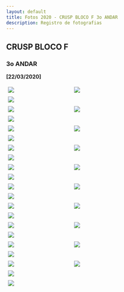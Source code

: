 ```yaml
---
layout: default
title: Fotos 2020 - CRUSP BLOCO F 3o ANDAR
description: Registro de fotografias
---
```


<!-- 
Em href="" colocar dentro das aspas o link 
do arquivo seja no drive ou no próprio github
LEMBRE-SE SEMPRE DE TORNÁ-LO PÚBLICO
-->

## CRUSP BLOCO F
### 3o ANDAR

<b>[22/03/2020]</b>
<p></p>
<div class="row">
	<div class="col">
		<div class="row">
			<a href="./andar3/1.jpg" data-toggle="lightbox" data-gallery="example-gallery" class="column"><img src="./andar3/1.jpg" class="img-fluid"></a>
			<a href="./andar3/2.jpg" data-toggle="lightbox" data-gallery="example-gallery" class="column"><img src="./andar3/2.jpg" class="img-fluid"></a>
			<a href="./andar3/3.jpg" data-toggle="lightbox" data-gallery="example-gallery" class="column"><img src="./andar3/3.jpg" class="img-fluid"></a>
		</div>
	</div>
</div>
<div class="row">
	<div class="col">
		<div class="row">
			<a href="./andar3/4.jpg" data-toggle="lightbox" data-gallery="example-gallery" class="column"><img src="./andar3/4.jpg" class="img-fluid"></a>
			<a href="./andar3/5.jpg" data-toggle="lightbox" data-gallery="example-gallery" class="column"><img src="./andar3/5.jpg" class="img-fluid"></a>
			<a href="./andar3/6.jpg" data-toggle="lightbox" data-gallery="example-gallery" class="column"><img src="./andar3/6.jpg" class="img-fluid"></a>
		</div>
	</div>
</div>
<div class="row">
	<div class="col">
		<div class="row">
			<a href="./andar3/7.jpg" data-toggle="lightbox" data-gallery="example-gallery" class="column"><img src="./andar3/7.jpg" class="img-fluid"></a>
			<a href="./andar3/8.jpg" data-toggle="lightbox" data-gallery="example-gallery" class="column"><img src="./andar3/8.jpg" class="img-fluid"></a>
			<a href="./andar3/9.jpg" data-toggle="lightbox" data-gallery="example-gallery" class="column"><img src="./andar3/9.jpg" class="img-fluid"></a>
		</div>
	</div>
</div>
<div class="row">
	<div class="col">
		<div class="row">
			<a href="./andar3/10.jpg" data-toggle="lightbox" data-gallery="example-gallery" class="column"><img src="./andar3/10.jpg" class="img-fluid"></a>
			<a href="./andar3/11.jpg" data-toggle="lightbox" data-gallery="example-gallery" class="column"><img src="./andar3/11.jpg" class="img-fluid"></a>
			<a href="./andar3/12.jpg" data-toggle="lightbox" data-gallery="example-gallery" class="column"><img src="./andar3/12.jpg" class="img-fluid"></a>
		</div>
	</div>
</div>
<div class="row">
	<div class="col">
		<div class="row">
			<a href="./andar3/13.jpg" data-toggle="lightbox" data-gallery="example-gallery" class="column"><img src="./andar3/13.jpg" class="img-fluid"></a>
			<a href="./andar3/14.jpg" data-toggle="lightbox" data-gallery="example-gallery" class="column"><img src="./andar3/14.jpg" class="img-fluid"></a>
			<a href="./andar3/15.jpg" data-toggle="lightbox" data-gallery="example-gallery" class="column"><img src="./andar3/15.jpg" class="img-fluid"></a>
		</div>
	</div>
</div>
<div class="row">
	<div class="col">
		<div class="row">
			<a href="./andar3/16.jpg" data-toggle="lightbox" data-gallery="example-gallery" class="column"><img src="./andar3/16.jpg" class="img-fluid"></a>
			<a href="./andar3/17.jpg" data-toggle="lightbox" data-gallery="example-gallery" class="column"><img src="./andar3/17.jpg" class="img-fluid"></a>
			<a href="./andar3/18.jpg" data-toggle="lightbox" data-gallery="example-gallery" class="column"><img src="./andar3/18.jpg" class="img-fluid"></a>
		</div>
	</div>
</div>
<div class="row">
	<div class="col">
		<div class="row">
			<a href="./andar3/19.jpg" data-toggle="lightbox" data-gallery="example-gallery" class="column"><img src="./andar3/19.jpg" class="img-fluid"></a>
			<a href="./andar3/20.jpg" data-toggle="lightbox" data-gallery="example-gallery" class="column"><img src="./andar3/20.jpg" class="img-fluid"></a>
			<a href="./andar3/21.jpg" data-toggle="lightbox" data-gallery="example-gallery" class="column"><img src="./andar3/21.jpg" class="img-fluid"></a>
		</div>
	</div>
</div>
<div class="row">
	<div class="col">
		<div class="row">
			<a href="./andar3/22.jpg" data-toggle="lightbox" data-gallery="example-gallery" class="column"><img src="./andar3/22.jpg" class="img-fluid"></a>
			<a href="./andar3/23.jpg" data-toggle="lightbox" data-gallery="example-gallery" class="column"><img src="./andar3/23.jpg" class="img-fluid"></a>
			<a href="./andar3/24.jpg" data-toggle="lightbox" data-gallery="example-gallery" class="column"><img src="./andar3/24.jpg" class="img-fluid"></a>
		</div>
	</div>
</div>
<div class="row">
	<div class="col">
		<div class="row">
			<a href="./andar3/25.jpg" data-toggle="lightbox" data-gallery="example-gallery" class="column"><img src="./andar3/25.jpg" class="img-fluid"></a>
			<a href="./andar3/26.jpg" data-toggle="lightbox" data-gallery="example-gallery" class="column"><img src="./andar3/26.jpg" class="img-fluid"></a>
			<a href="./andar3/27.jpg" data-toggle="lightbox" data-gallery="example-gallery" class="column"><img src="./andar3/27.jpg" class="img-fluid"></a>
		</div>
	</div>
</div>
<div class="row">
	<div class="col">
		<div class="row">
			<a href="./andar3/28.jpg" data-toggle="lightbox" data-gallery="example-gallery" class="column"><img src="./andar3/28.jpg" class="img-fluid"></a>
			<a href="./andar3/29.jpg" data-toggle="lightbox" data-gallery="example-gallery" class="column"><img src="./andar3/29.jpg" class="img-fluid"></a>
			<a href="./andar3/30.jpg" data-toggle="lightbox" data-gallery="example-gallery" class="column"><img src="./andar3/30.jpg" class="img-fluid"></a>
		</div>
	</div>
</div>
<div class="row">
	<div class="col">
		<div class="row">
			<a href="./andar3/31.jpg" data-toggle="lightbox" data-gallery="example-gallery" class="column"><img src="./andar3/31.jpg" class="img-fluid"></a>
		</div>
	</div>
</div>



<style>
 /* Three image containers (use 25% for four, and 50% for two, etc) */
.column {
  float: left;
  width: 33.33% !important;
  padding: 5px;
}

/* Clear floats after image containers */
.row::after {
  content: "";
  clear: both;
  display: table;
} 
</style>